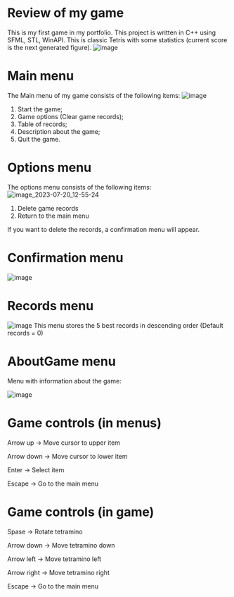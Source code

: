# **Review of my game**<br />
This is my first game in my portfolio. This project is written in C++ using SFML,  STL,  WinAPI. This is classic Tetris with some statistics (current score is the next generated figure). 
![image](https://github.com/vladikOm/MySimpleTetrisGame/assets/77577351/fd0a0537-39dd-4a9a-8b8c-138b60fc18ad)
# **Main menu**<br />
The Main menu of my game consists of the following items:
![image](https://github.com/vladikOm/MySimpleTetrisGame/assets/77577351/6c0a02c7-a9da-4fa0-9f13-636ccb09f0ca)
1) Start the game;
2) Game options (Clear game records);
3) Table of records;
4) Description about the game;
5)  Quit the game. 
# **Options menu**<br />
The options menu consists of the following items:
![image_2023-07-20_12-55-24](https://github.com/vladikOm/MySimpleTetrisGame/assets/77577351/55b06598-0d34-4526-9421-44fd21be7d01)
1) Delete game records
2) Return to the main menu

If you want to delete the records, a confirmation menu will appear.
# **Confirmation  menu**<br />

![image](https://github.com/vladikOm/MySimpleTetrisGame/assets/77577351/bf1acd92-dbde-4abb-9b5d-bfdda1521f10)
# **Records menu**<br />

![image](https://github.com/vladikOm/MySimpleTetrisGame/assets/77577351/62a05c5b-5194-40c7-91e0-50c482340fd4)
This menu stores the 5 best records in descending order (Default records = 0)
# **AboutGame menu**<br />
Menu with information about the game:

![image](https://github.com/vladikOm/MySimpleTetrisGame/assets/77577351/fc66f191-fe43-460d-8358-5a529e30352d)


# **Game controls (in menus)**<br />
Arrow up -> Move cursor to upper item

Arrow down -> Move cursor to lower item

Enter -> Select item

Escape -> Go to the main menu 


# **Game controls (in game)**<br />
Spase      -> Rotate tetramino 

Arrow down -> Move tetramino down

Arrow left -> Move tetramino left

Arrow right -> Move tetramino right

Escape -> Go to the main menu


